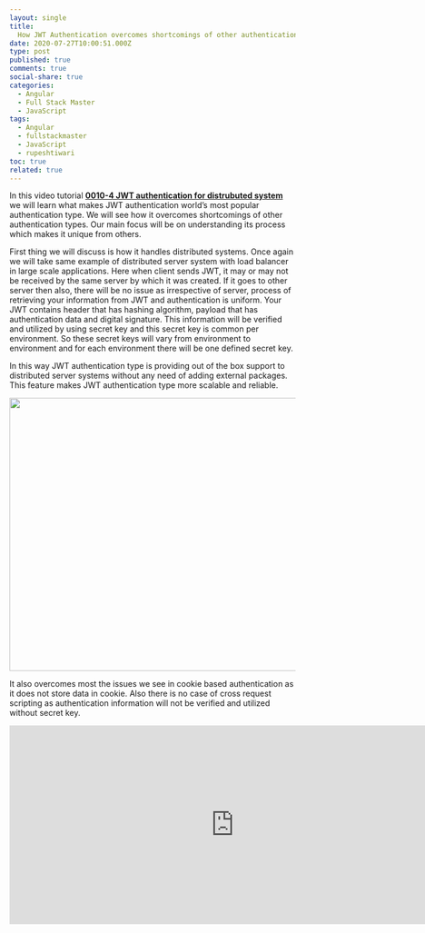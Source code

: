 ```yaml
---
layout: single
title:
  How JWT Authentication overcomes shortcomings of other authentication types
date: 2020-07-27T10:00:51.000Z
type: post
published: true
comments: true
social-share: true
categories:
  - Angular
  - Full Stack Master
  - JavaScript
tags:
  - Angular
  - fullstackmaster
  - JavaScript
  - rupeshtiwari
toc: true
related: true
---
```


<p>In this video tutorial <a href="https://www.youtube.com/watch?v=2VDclXVUeZo&amp;list=PLZed_adPqIJp9M8sXttDmlCzWzat44GRi&amp;index=6&amp;t=0s" target="_blank" rel="noopener noreferrer"><strong>0010-4 JWT authentication for distrubuted system</strong></a> we will learn what makes JWT authentication world’s most popular authentication type. We will see how it overcomes shortcomings of other authentication types. Our main focus will be on understanding its process which makes it unique from others.</p>
<p>First thing we will discuss is how it handles distributed systems. Once again we will take same example of distributed server system with load balancer in large scale applications. Here when client sends JWT, it may or may not be received by the same server by which it was created. If it goes to other server then also, there will be no issue as irrespective of server, process of retrieving your information from JWT and authentication is uniform. Your JWT contains header that has hashing algorithm, payload that has authentication data and digital signature. This information will be verified and utilized by using secret key and this secret key is common per environment. So these secret keys will vary from environment to environment and for each environment there will be one defined secret key.</p>
<p>In this way JWT authentication type is providing out of the box support to distributed server systems without any need of adding external packages. This feature makes JWT authentication type more scalable and reliable.</p>
<p><img class="alignnone size-full wp-image-3447" src="{{ site.baseurl }}/assets/2020/07/JWT1.png" alt="" width="855" height="481" /></p>
<p>It also overcomes most the issues we see in cookie based authentication as it does not store data in cookie. Also there is no case of cross request scripting as authentication information will not be verified and utilized without secret key.</p>
<p><iframe src="https://www.youtube.com/embed/2VDclXVUeZo" width="790" height="350" frameborder="0" allowfullscreen="allowfullscreen"><span data-mce-type="bookmark" style="display: inline-block; width: 0px; overflow: hidden; line-height: 0;" class="mce_SELRES_start">﻿</span></iframe></p>
